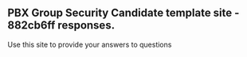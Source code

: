 ## PBX Group Security Candidate template site - 882cb6ff responses.

Use this site to provide your answers to questions
